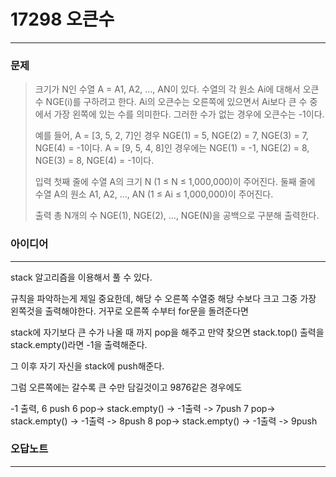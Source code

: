 # 17298 오큰수
------------
### 문제

>크기가 N인 수열 A = A1, A2, ..., AN이 있다. 수열의 각 원소 Ai에 대해서 오큰수 NGE(i)를 구하려고 한다. Ai의 오큰수는 오른쪽에 있으면서 Ai보다 큰 수 중에서 가장 왼쪽에 있는 수를 의미한다. 그러한 수가 없는 경우에 오큰수는 -1이다.
>
>예를 들어, A = [3, 5, 2, 7]인 경우 NGE(1) = 5, NGE(2) = 7, NGE(3) = 7, NGE(4) = -1이다. A = [9, 5, 4, 8]인 경우에는 NGE(1) = -1, NGE(2) = 8, NGE(3) = 8, NGE(4) = -1이다.
>
>입력
>첫째 줄에 수열 A의 크기 N (1 ≤ N ≤ 1,000,000)이 주어진다. 둘째 줄에 수열 A의 원소 A1, A2, ..., AN (1 ≤ Ai ≤ 1,000,000)이 주어진다.
>
>출력
총 N개의 수 NGE(1), NGE(2), ..., NGE(N)을 공백으로 구분해 출력한다.

### 아이디어 
----------
stack 알고리즘을 이용해서 풀 수 있다.

규칙을 파악하는게 제일 중요한데,
해당 수 오른쪽 수열중 해당 수보다 크고 그중 가장 왼쪽것을 출력해야한다.
거꾸로 오른쪽 수부터 for문을 돌려준다면

stack에 자기보다 큰 수가 나올 때 까지 pop을 해주고
만약 찾으면 stack.top() 출력을
stack.empty()라면 -1을 출력해준다.

그 이후 자기 자신을 stack에 push해준다.

그럼 오른쪽에는 갈수록 큰 수만 담길것이고 
9876같은 경우에도

-1 출력, 6 push
6 pop-> stack.empty() -> -1출력 -> 7push
7 pop-> stack.empty() -> -1출력 -> 8push
8 pop-> stack.empty() -> -1출력 -> 9push

### 오답노트
----------